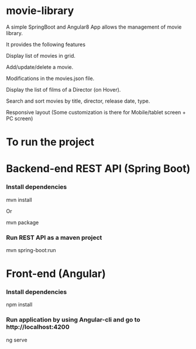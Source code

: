 # movie-library
A simple SpringBoot and Angular8 App allows the management of movie library.

It provides the following features

Display list of movies in grid.

Add/update/delete a movie.

Modifications in the movies.json file.

Display the list of films of a Director (on Hover).

Search and sort movies by title, director, release date, type.

Responsive layout (Some customization is there for Mobile/tablet screen + PC screen)

# To run the project

# Backend-end REST API (Spring Boot)
### Install dependencies

mvn install

Or

mvn package

### Run REST API as a maven project
mvn spring-boot:run

# Front-end (Angular)
### Install dependencies

npm install

### Run application by using Angular-cli and go to http://localhost:4200

ng serve
